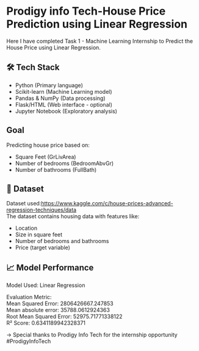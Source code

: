 #  Prodigy info Tech-House Price Prediction using Linear Regression  
  Here I have completed Task 1 - Machine Learning Internship to Predict the House Price using Linear Regression. 
  
## 🛠️ Tech Stack  
- Python (Primary language)
- Scikit-learn (Machine Learning model)
- Pandas & NumPy (Data processing)
- Flask/HTML (Web interface - optional)
- Jupyter Notebook (Exploratory analysis)

## Goal  
Predicting house price based on:  

- Square Feet (GrLivArea)
- Number of bedrooms (BedroomAbvGr)
- Number of bathrooms (FullBath)

## 📁 Dataset  
Dataset used:https://www.kaggle.com/c/house-prices-advanced-regression-techniques/data  
The dataset contains housing data with features like:  

- Location
- Size in square feet
- Number of bedrooms and bathrooms
- Price (target variable)

## 📈 Model Performance  
Model Used: Linear Regression  

Evaluation Metric:  
Mean Squared Error: 2806426667.247853  
Mean absolute error: 35788.0612924363  
Root Mean Squared Error: 52975.71771338122  
R² Score: 0.6341189942328371  

-> Special thanks to Prodigy Info Tech for the internship opportunity
#ProdigyInfoTech
